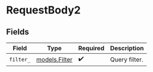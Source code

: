 # RequestBody2


## Fields

| Field                                 | Type                                  | Required                              | Description                           |
| ------------------------------------- | ------------------------------------- | ------------------------------------- | ------------------------------------- |
| `filter_`                             | [models.Filter](../models/filter_.md) | :heavy_check_mark:                    | Query filter.                         |